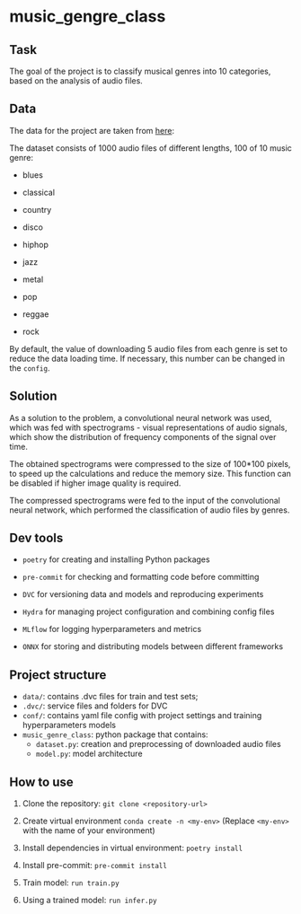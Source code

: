 # music_gengre_class

## Task
The goal of the project is to classify musical genres into 10 categories, based on the analysis of audio files.

## Data
The data for the project are taken from [here](https://www.kaggle.com/datasets/andradaolteanu/gtzan-dataset-music-genre-classification):

 The dataset consists of 1000 audio files of different lengths, 100 of 10 music genre:

 - blues

 - classical

 - country

 - disco

 - hiphop

 - jazz

 - metal

 - pop

 - reggae

 - rock

By default, the value of downloading 5 audio files from each genre is set to reduce the data loading time. If necessary, this number can be changed in the ``config``.

## Solution
As a solution to the problem, a convolutional neural network was used, which was fed with spectrograms - visual representations of audio signals, which show the distribution of frequency components of the signal over time.

The obtained spectrograms were compressed to the size of 100*100 pixels, to speed up the calculations and reduce the memory size. This function can be disabled if higher image quality is required.

The compressed spectrograms were fed to the input of the convolutional neural network, which performed the classification of audio files by genres.

## Dev tools

- ``poetry`` for creating and installing Python packages
  
- ``pre-commit`` for checking and formatting code before committing
  
- ``DVC`` for versioning data and models and reproducing experiments
  
- ``Hydra`` for managing project configuration and combining config files
  
- ``MLflow`` for logging hyperparameters and metrics 
  
- ``ONNX`` for storing and distributing models between different frameworks

## Project structure

- ``data/``: contains .dvc files for train and test sets;
- ``.dvc/``: service files and folders for DVC
- ``conf/``: contains yaml file config with project settings and training hyperparameters models
- ``music_genre_class``: python package that contains:
  - ``dataset.py``: creation and preprocessing of downloaded audio files
  - ``model.py``: model architecture
 
## How to use

1. Clone the repository: ``git clone <repository-url>``

2. Create virtual environment ``conda create -n <my-env>`` (Replace ``<my-env>`` with the name of your environment)

3. Install dependencies in virtual environment: ``poetry install``

4. Install pre-commit: ``pre-commit install``

5. Train model: ``run train.py``

6. Using a trained model: ``run infer.py``
